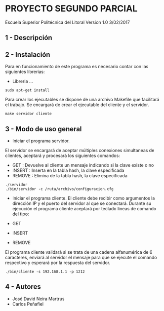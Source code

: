 PROYECTO SEGUNDO PARCIAL
======================

Escuela Superior Politécnica del Litoral
Version 1.0 3/02/2017

1 - Descripción
---------------




2 - Instalación
----------------
Para en funcionamiento de este programa es necesario contar con las siguientes librerias:

* Libreria ...


```
sudo apt-get install
```

Para crear los ejecutables se dispone de una archivo Makefile que facilitará el trabajo.
Se encargará de crear el ejecutable del cliente y el servidor.

```
make servidor cliente
```

3 - Modo de uso general
------------------------

* Iniciar el programa servidor.

El servidor se encargará de aceptar múltiples conexiones simultaneas de clientes, aceptará y procesará los siguientes comandos:

* GET <clave>: Devuelve al cliente un mensaje indicando si la clave existe o no
* INSERT <clave>: Inserta en la tabla hash, la clave especificada
* REMOVE <clave>: Elimina de la tabla hash, la clave especificada

```
./servidor
./bin/servidor -c /ruta/archivo/configuracion.cfg
```

* Iniciar el programa cliente.
El cliente debe recibir como argumentos la dirección IP y el puerto del servidor al que se conectará.
Durante su ejecución el programa cliente aceptará por teclado lineas de comando del tipo:

* GET <clave>
* INSERT <clave>
* REMOVE <clave>

El programa cliente validará si se trata de una cadena alfanumérica de 6 caracteres, enviará al servidor el mensaje para que se ejecute el comando respectivo y esperará por la respuesta del servidor.

```
./bin/cliente -s 192.168.1.1 -p 1212
```


4 - Autores
-----------

* José David Neira Martrus
* Carlos Peñafiel
